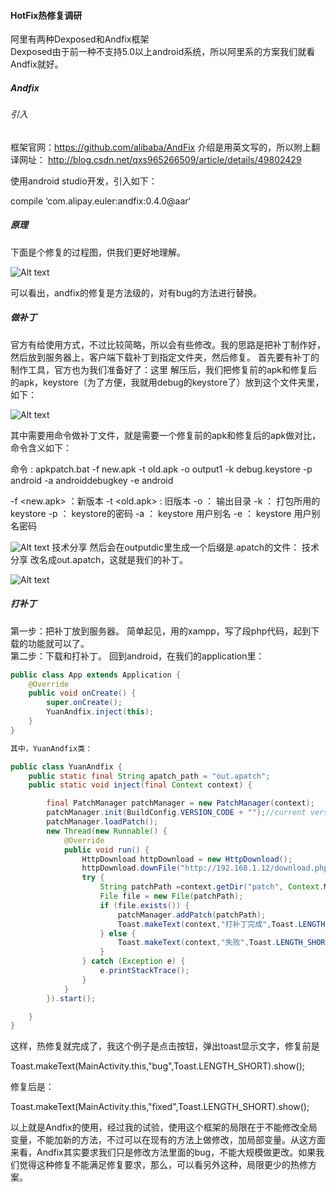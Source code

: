 #### HotFix热修复调研
阿里有两种Dexposed和Andfix框架<br>
Dexposed由于前一种不支持5.0以上android系统，所以阿里系的方案我们就看Andfix就好。
##### Andfix
###### 引入
框架官网：https://github.com/alibaba/AndFix
介绍是用英文写的，所以附上翻译网址：
http://blog.csdn.net/qxs965266509/article/details/49802429

使用android studio开发，引入如下：

compile ‘com.alipay.euler:andfix:0.4.0@aar‘
##### 原理

下面是个修复的过程图，供我们更好地理解。

![Alt text](/HotFix/hotfix1.png)

可以看出，andfix的修复是方法级的，对有bug的方法进行替换。

##### 做补丁

官方有给使用方式，不过比较简略，所以会有些修改。我的思路是把补丁制作好，然后放到服务器上，客户端下载补丁到指定文件夹，然后修复。
首先要有补丁的制作工具，官方也为我们准备好了：这里
解压后，我们把修复前的apk和修复后的apk，keystore（为了方便，我就用debug的keystore了）放到这个文件夹里，如下：

![Alt text](/HotFix/hotfix2.png)

其中需要用命令做补丁文件，就是需要一个修复前的apk和修复后的apk做对比，命令含义如下：

命令 : apkpatch.bat -f new.apk -t old.apk -o output1 -k debug.keystore -p android -a androiddebugkey -e android

-f <new.apk> ：新版本
-t <old.apk> : 旧版本
-o <output> ： 输出目录
-k <keystore>： 打包所用的keystore
-p <password>： keystore的密码
-a <alias>： keystore 用户别名
-e <alias password>： keystore 用户别名密码

![Alt text](/HotFix/hotfix3.png)
技术分享
然后会在outputdic里生成一个后缀是.apatch的文件：
技术分享
改名成out.apatch，这就是我们的补丁。

![Alt text](/HotFix/hotfix4.png)

##### 打补丁
第一步：把补丁放到服务器。
简单起见，用的xampp，写了段php代码，起到下载的功能就可以了。<br>
第二步：下载和打补丁。
回到android，在我们的application里：
~~~ java
public class App extends Application {
    @Override
    public void onCreate() {
        super.onCreate();
        YuanAndfix.inject(this);
    }
}

其中，YuanAndfix类：

public class YuanAndfix {
    public static final String apatch_path = "out.apatch";
    public static void inject(final Context context) {

        final PatchManager patchManager = new PatchManager(context);
        patchManager.init(BuildConfig.VERSION_CODE + "");//current version
        patchManager.loadPatch();
        new Thread(new Runnable() {
            @Override
            public void run() {
                HttpDownload httpDownload = new HttpDownload();
                httpDownload.downFile("http://192.168.1.12/download.php", context.getDir("patch", Context.MODE_PRIVATE).getAbsolutePath()+"/",apatch_path);
                try {
                    String patchPath =context.getDir("patch", Context.MODE_PRIVATE).getAbsolutePath()+"/"+apatch_path;
                    File file = new File(patchPath);
                    if (file.exists()) {
                        patchManager.addPatch(patchPath);
                        Toast.makeText(context,"打补丁完成",Toast.LENGTH_SHORT).show();
                    } else {
                        Toast.makeText(context,"失败",Toast.LENGTH_SHORT).show();
                    }
                } catch (Exception e) {
                    e.printStackTrace();
                }
            }
        }).start();

    }
}
~~~

这样，热修复就完成了，我这个例子是点击按钮，弹出toast显示文字，修复前是

Toast.makeText(MainActivity.this,"bug",Toast.LENGTH_SHORT).show();

修复后是：

Toast.makeText(MainActivity.this,"fixed",Toast.LENGTH_SHORT).show();

以上就是Andfix的使用，经过我的试验，使用这个框架的局限在于不能修改全局变量，不能加新的方法，不过可以在现有的方法上做修改，加局部变量。从这方面来看，Andfix其实要求我们只是修改方法里面的bug，不能大规模做更改。如果我们觉得这种修复不能满足修复要求，那么，可以看另外这种，局限更少的热修方案。
